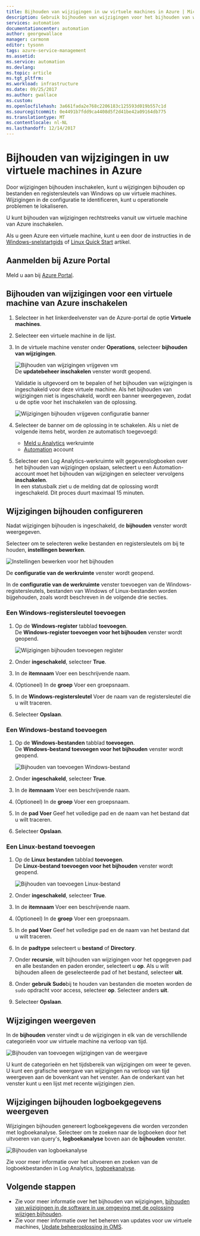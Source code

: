 ```yaml
---
title: Bijhouden van wijzigingen in uw virtuele machines in Azure | Microsoft Docs
description: Gebruik bijhouden van wijzigingen voor het bijhouden van wijzigingen in de bestanden en het register op uw virtuele machines.
services: automation
documentationcenter: automation
author: georgewallace
manager: carmonm
editor: tysonn
tags: azure-service-management
ms.assetid: 
ms.service: automation
ms.devlang: 
ms.topic: article
ms.tgt_pltfrm: 
ms.workload: infrastructure
ms.date: 09/25/2017
ms.author: gwallace
ms.custom: 
ms.openlocfilehash: 3a661fada2e768c2206183c125593d019b557c1d
ms.sourcegitcommit: 0e4491b7fdd9ca4408d5f2d41be42a09164db775
ms.translationtype: MT
ms.contentlocale: nl-NL
ms.lasthandoff: 12/14/2017
---
```

# <a name="track-changes-in-your-azure-virtual-machines"></a>Bijhouden van wijzigingen in uw virtuele machines in Azure

Door wijzigingen bijhouden inschakelen, kunt u wijzigingen bijhouden op bestanden en registersleutels van Windows op uw virtuele machines. Wijzigingen in de configuratie te identificeren, kunt u operationele problemen te lokaliseren.

U kunt bijhouden van wijzigingen rechtstreeks vanuit uw virtuele machine van Azure inschakelen.

Als u geen Azure een virtuele machine, kunt u een door de instructies in de [Windows-snelstartgids](../virtual-machines/windows/quick-create-portal.md) of [Linux Quick Start](../virtual-machines/linux/quick-create-portal.md) artikel.

## <a name="sign-in-to-the-azure-portal"></a>Aanmelden bij Azure Portal
Meld u aan bij [Azure Portal](https://portal.azure.com/).

## <a name="enable-change-tracking-for-an-azure-virtual-machine"></a>Bijhouden van wijzigingen voor een virtuele machine van Azure inschakelen

1. Selecteer in het linkerdeelvenster van de Azure-portal de optie **Virtuele machines**.
2. Selecteer een virtuele machine in de lijst.
3. In de virtuele machine venster onder **Operations**, selecteer **bijhouden van wijzigingen**. 

   ![Bijhouden van wijzigingen vrijgeven vm](./media/automation-vm-change-tracking/change-onboard-vm-blade.png)  
    De **updatebeheer inschakelen** venster wordt geopend.

    Validatie is uitgevoerd om te bepalen of het bijhouden van wijzigingen is ingeschakeld voor deze virtuele machine. Als het bijhouden van wijzigingen niet is ingeschakeld, wordt een banner weergegeven, zodat u de optie voor het inschakelen van de oplossing.

   ![Wijzigingen bijhouden vrijgeven configuratie banner](./media/automation-vm-change-tracking/change-onboard-banner.png)

4. Selecteer de banner om de oplossing in te schakelen. Als u niet de volgende items hebt, worden ze automatisch toegevoegd:

   * [Meld u Analytics](../log-analytics/log-analytics-overview.md) werkruimte
   * [Automation](../automation/automation-offering-get-started.md) account

5. Selecteer een Log Analytics-werkruimte wilt gegevenslogboeken over het bijhouden van wijzigingen opslaan, selecteert u een Automation-account moet het bijhouden van wijzigingen en selecteer vervolgens **inschakelen**.  
    In een statusbalk ziet u de melding dat de oplossing wordt ingeschakeld. Dit proces duurt maximaal 15 minuten.

## <a name="configure-change-tracking"></a>Wijzigingen bijhouden configureren

Nadat wijzigingen bijhouden is ingeschakeld, de **bijhouden** venster wordt weergegeven. 

Selecteer om te selecteren welke bestanden en registersleutels om bij te houden, **instellingen bewerken**.

   ![Instellingen bewerken voor het bijhouden](./media/automation-vm-change-tracking/change-edit-settings.png)

   De **configuratie van de werkruimte** venster wordt geopend. 

In de **configuratie van de werkruimte** venster toevoegen van de Windows-registersleutels, bestanden van Windows of Linux-bestanden worden bijgehouden, zoals wordt beschreven in de volgende drie secties.

### <a name="add-a-windows-registry-key"></a>Een Windows-registersleutel toevoegen

1. Op de **Windows-register** tabblad **toevoegen**.  
    De **Windows-register toevoegen voor het bijhouden** venster wordt geopend.

   ![Wijzigingen bijhouden toevoegen register](./media/automation-vm-change-tracking/change-add-registry.png)

2. Onder **ingeschakeld**, selecteer **True**.
3. In de **itemnaam** Voer een beschrijvende naam.
4. (Optioneel) In de **groep** Voer een groepsnaam.
5. In de **Windows-registersleutel** Voer de naam van de registersleutel die u wilt traceren.
6. Selecteer **Opslaan**.

### <a name="add-a-windows-file"></a>Een Windows-bestand toevoegen

1. Op de **Windows-bestanden** tabblad **toevoegen**.  
    De **Windows-bestand toevoegen voor het bijhouden** venster wordt geopend.

   ![Bijhouden van toevoegen Windows-bestand](./media/automation-vm-change-tracking/change-add-win-file.png)

2. Onder **ingeschakeld**, selecteer **True**.
3. In de **itemnaam** Voer een beschrijvende naam.
4. (Optioneel) In de **groep** Voer een groepsnaam.
5. In de **pad Voer** Geef het volledige pad en de naam van het bestand dat u wilt traceren.
6. Selecteer **Opslaan**.

### <a name="add-a-linux-file"></a>Een Linux-bestand toevoegen

1. Op de **Linux bestanden** tabblad **toevoegen**.  
    De **Linux-bestand toevoegen voor het bijhouden** venster wordt geopend.

   ![Bijhouden van toevoegen Linux-bestand](./media/automation-vm-change-tracking/change-add-linux-file.png)

2. Onder **ingeschakeld**, selecteer **True**.
3. In de **itemnaam** Voer een beschrijvende naam.
4. (Optioneel) In de **groep** Voer een groepsnaam.
5. In de **pad Voer** Geef het volledige pad en de naam van het bestand dat u wilt traceren.
6. In de **padtype** selecteert u **bestand** of **Directory**.
7. Onder **recursie**, wilt bijhouden van wijzigingen voor het opgegeven pad en alle bestanden en paden eronder, selecteert u **op**. Als u wilt bijhouden alleen de geselecteerde pad of het bestand, selecteer **uit**.
8. Onder **gebruik Sudo**bij te houden van bestanden die moeten worden de `sudo` opdracht voor access, selecteer **op**. Selecteer anders **uit**.
9. Selecteer **Opslaan**.

## <a name="view-changes"></a>Wijzigingen weergeven

In de **bijhouden** venster vindt u de wijzigingen in elk van de verschillende categorieën voor uw virtuele machine na verloop van tijd.

   ![Bijhouden van toevoegen wijzigingen van de weergave](./media/automation-vm-change-tracking/change-view-changes.png)

U kunt de categorieën en het tijdsbereik van wijzigingen om weer te geven. U kunt een grafische weergave van wijzigingen na verloop van tijd weergeven aan de bovenkant van het venster. Aan de onderkant van het venster kunt u een lijst met recente wijzigingen zien.

## <a name="view-change-tracking-log-data"></a>Wijzigingen bijhouden logboekgegevens weergeven

Wijzigingen bijhouden genereert logboekgegevens die worden verzonden met logboekanalyse. Selecteer om te zoeken naar de logboeken door het uitvoeren van query's, **logboekanalyse** boven aan de **bijhouden** venster.

   ![Bijhouden van logboekanalyse](./media/automation-vm-change-tracking/change-log-analytics.png)

Zie voor meer informatie over het uitvoeren en zoeken van de logboekbestanden in Log Analytics, [logboekanalyse](../log-analytics/log-analytics-overview.md).

## <a name="next-steps"></a>Volgende stappen

* Zie voor meer informatie over het bijhouden van wijzigingen, [bijhouden van wijzigingen in de software in uw omgeving met de oplossing wijzigen bijhouden](../log-analytics/log-analytics-change-tracking.md).
* Zie voor meer informatie over het beheren van updates voor uw virtuele machines, [Update beheeroplossing in OMS](../operations-management-suite/oms-solution-update-management.md).
